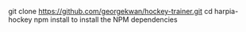 git clone https://github.com/georgekwan/hockey-trainer.git
cd harpia-hockey
npm install to install the NPM dependencies
